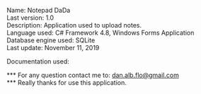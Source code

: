 Name: Notepad DaDa  
Last version: 1.0  
Description: Application used to upload notes.  
Language used: C# Framework 4.8, Windows Forms Application  
Database engine used: SQLite  
Last update: November 11, 2019  
  
Documentation used:  

*** For any question contact me to: dan.alb.flo@gmail.com  
*** Really thanks for use this application.  